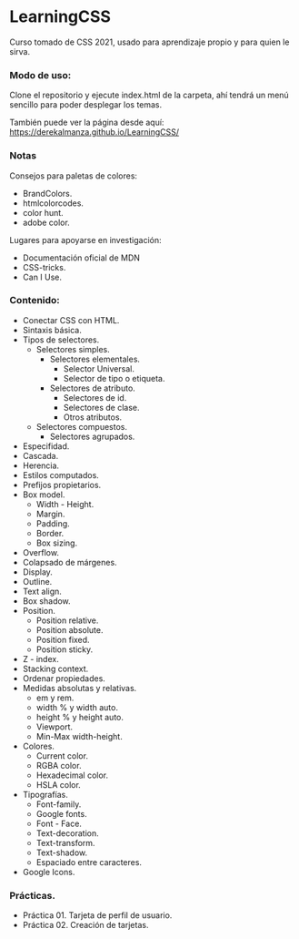 # LearningCSS
Curso tomado de CSS 2021, usado para aprendizaje propio y para quien le sirva.

### Modo de uso:
Clone el repositorio y ejecute index.html de la carpeta, ahí tendrá un menú sencillo para poder desplegar los temas.

También puede ver la página desde aquí: https://derekalmanza.github.io/LearningCSS/

### Notas
Consejos para paletas de colores:
* BrandColors.
* htmlcolorcodes.
* color hunt.
* adobe color.

Lugares para apoyarse en investigación:
* Documentación oficial de MDN
* CSS-tricks.
* Can I Use.

### Contenido:

* Conectar CSS con HTML.
* Sintaxis básica.
* Tipos de selectores.
    * Selectores simples.
        * Selectores elementales.
            * Selector Universal.
            * Selector de tipo o etiqueta.
        * Selectores de atributo.
            * Selectores de id. 
            * Selectores de clase.
            * Otros atributos.
    * Selectores compuestos.
        * Selectores agrupados.
    <!--     * Selectores combinados.
        * Pseudoclases - Pseudoelementos. -->
* Especifidad.
* Cascada.
* Herencia.
* Estilos computados.
* Prefijos propietarios.
* Box model.
    * Width - Height.
    * Margin.
    * Padding.
    * Border.
    * Box sizing.
* Overflow.
* Colapsado de márgenes.
* Display.
* Outline.
* Text align.
* Box shadow.
* Position.
    * Position relative.
    * Position absolute.
    * Position fixed.
    * Position sticky.
* Z - index.
* Stacking context.
* Ordenar propiedades.
* Medidas absolutas y relativas.
    * em y rem.
    * width % y width auto.
    * height % y height auto.
    * Viewport.
    * Min-Max width-height.
* Colores.
    * Current color.
    * RGBA color.
    * Hexadecimal color.
    * HSLA color.
* Tipografías.
    * Font-family.
    * Google fonts.
    * Font - Face.
    * Text-decoration.
    * Text-transform.
    * Text-shadow.
    * Espaciado entre caracteres.
* Google Icons.

### Prácticas.
* Práctica 01. Tarjeta de perfil de usuario.
* Práctica 02. Creación de tarjetas.
